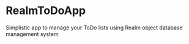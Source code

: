 # RealmToDoApp
Simplistic app to manage your ToDo lists using Realm object database management system

